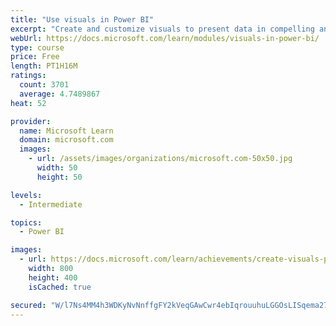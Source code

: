 ```yaml
---
title: "Use visuals in Power BI"
excerpt: "Create and customize visuals to present data in compelling and insightful ways."
webUrl: https://docs.microsoft.com/learn/modules/visuals-in-power-bi/
type: course
price: Free
length: PT1H16M
ratings:
  count: 3701
  average: 4.7489867
heat: 52

provider:
  name: Microsoft Learn
  domain: microsoft.com
  images:
    - url: /assets/images/organizations/microsoft.com-50x50.jpg
      width: 50
      height: 50

levels:
  - Intermediate

topics:
  - Power BI

images:
  - url: https://docs.microsoft.com/learn/achievements/create-visuals-power-bi-desktop-social.png
    width: 800
    height: 400
    isCached: true

secured: "W/l7Ns4MM4h3WDKyNvNnffgFY2kVeqGAwCwr4ebIqrouuhuLGGOsLISqema27nGWuBX8M2vuzqkswU/F/EvqKsa7YExuYOndJm43hbPrnpWzieJxAsKFH5qeXaT3vZsGUCOErXrSZtbBH6z7YhKHKmF4Lo6uIyPdLaQzJK47pr2OrEFnSPP2r6zkR6LGrfn+SKKD1ZSMctgULEw5vPK27qfXCL6kyv+KgnNz4yoVmZ/ySmGjqspd9m3b7+GM+DjOCAr0r7ma7Qi0JDbuTQTFjoBx6p2gw+rATKmkbtJMVAr5Q9yBhaZtYRrYhC4DqfTwTMHkWdCpcejgX85duDwp4NYo3fR5XpfiiAzBs8MPVOCJVQ5Z5pqKjHyGno20l/oD/NSJ51FFxyuHRXKDr2P6pxYYPD9zCI4vlfwwVSRmJF0=;cADglZUdn7IFA1HfzsAk4w=="
---
```


